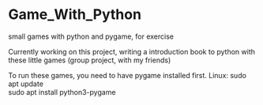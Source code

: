 # Game_With_Python
small games with python and pygame, for exercise

Currently working on this project, writing a introduction book to python with these little games (group project, with my friends)

To run these games, you need to have pygame installed first.
Linux:
sudo apt update  
sudo apt install python3-pygame
